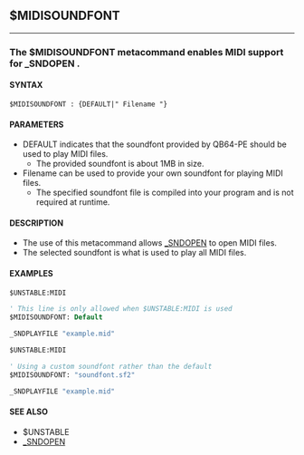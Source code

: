## $MIDISOUNDFONT
---

### The $MIDISOUNDFONT metacommand enables MIDI support for _SNDOPEN .

#### SYNTAX

`$MIDISOUNDFONT : {DEFAULT|" Filename "}`

#### PARAMETERS
* DEFAULT indicates that the soundfont provided by QB64-PE should be used to play MIDI files.
	* The provided soundfont is about 1MB in size.
* Filename can be used to provide your own soundfont for playing MIDI files.
	* The specified soundfont file is compiled into your program and is not required at runtime.


#### DESCRIPTION
* The use of this metacommand allows [_SNDOPEN](./_SNDOPEN.md) to open MIDI files.
* The selected soundfont is what is used to play all MIDI files.


#### EXAMPLES
```vb
$UNSTABLE:MIDI

' This line is only allowed when $UNSTABLE:MIDI is used
$MIDISOUNDFONT: Default

_SNDPLAYFILE "example.mid"
```
  
```vb
$UNSTABLE:MIDI

' Using a custom soundfont rather than the default
$MIDISOUNDFONT: "soundfont.sf2"

_SNDPLAYFILE "example.mid"
```
  


#### SEE ALSO
* $UNSTABLE
* [_SNDOPEN](./_SNDOPEN.md)
